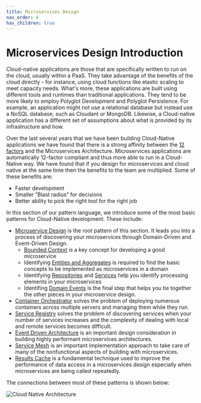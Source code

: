 ```yaml
---
title: Microservices Design
nav_order: 4
has_children: true
---
```

# Microservices Design Introduction

Cloud-native applications are those that are specifically written to run on the cloud, usually within a PaaS. They take advantage of the benefits of the cloud directly - for instance, using cloud functions like elastic scaling to meet capacity needs. What's more, these applications are built using different tools and runtimes than traditional applications.   They tend to be more likely to employ Polyglot Development and Polyglot Persistence. For example, an application might not use a relational database but instead use a NoSQL database, such as Cloudant or MongoDB.  Likewise, a Cloud-native application has a different set of assumptions about what is provided by its infrastructure and how.

Over the last several years that we have been building Cloud-Native applications we have found that there is a strong affinity between the [12 factors](http://www.12factor.net) and the Microservices Architecture. Microservices applications are automatically 12-factor compliant and thus more able to run in a Cloud-Native way. We have found that if you design for microservices and cloud native at the same time then the benefits to the team are multiplied.  Some of these benefits are:

* Faster development
* Smaller “Blast radius” for decisions
* Better ability to pick the right tool for the right job

In this section of our pattern language, we introduce some of the most basic patterns for Cloud-Native development.  These include:

+ [Microservice Design](Microservice-Design.md) is the root pattern of this section.  It leads you into a process of discovering your microservices through Domain-Driven and Event-Driven Design.
  + [Bounded Context](Context.md) is a key concept for developing a good microservice
  + Identifying [Entities and Aggregates](Identify-Entities-And-Aggregates.md) is required to find the basic concepts to be implemented as microservices in a domain
  + Identifying [Repositories](Identify-Repositories-And-Services.md) and [Services](Services.md) help you identify processing elements in your microservices
  + Identifing [Domain Events](Identify-Domain-Events.md) is the final step that helps you tie together the other pieces in your microservice design.
+ [Container Orchestrator](container-orchestrator.md) solves the problem of deploying numerous containers across multiple servers and managing them while they run.
+ [Service Registry](../Cloud-Native-DevOps/Service-Registry-kyle.md) solves the problem of discovering services when your number of services increases and the complexity of dealing with local and remote services becomes difficult.
+ [Event Driven Architecture](../Event-Based-Architecture/Event-Driven-Architecture.md) is an important design consideration in building highly performant microservices architectures.
+ [Service Mesh](Service-Mesh.md) is an important implementation approach to take care of many of the nonfunctional aspects of building with microservices.
+ [Results Cache](Results-Cache.md) is a fundamental technique used to improve the performance of data access in a microservices design especially when microservices are being called repeatedly.

The connections between most of these patterns is shown below:

![Cloud Native Architecture](../assets/CloudNativePatterns.png)

